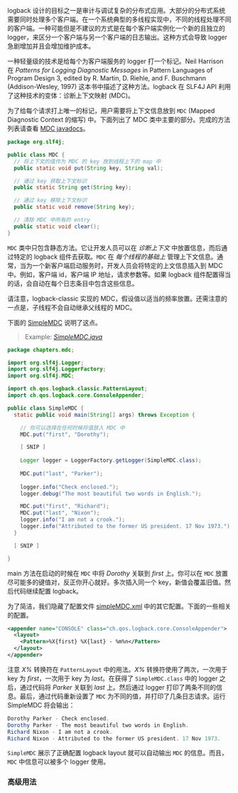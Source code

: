 logback 设计的目标之一是审计与调试复杂的分布式应用。大部分的分布式系统需要同时处理多个客户端。在一个系统典型的多线程实现中，不同的线程处理不同的客户端。一种可能但是不建议的方式是在每个客户端实例化一个新的且独立的 logger，来区分一个客户端与另一个客户端的日志输出。这种方式会导致 logger 急剧增加并且会增加维护成本。

一种轻量级的技术是给每个为客户端服务的 logger 打一个标记。Neil Harrison  在 *Patterns for Logging Diagnostic Messages* in Pattern Languages of Program Design 3, edited by R. Martin, D. Riehle, and F. Buschmann (Addison-Wesley, 1997) 这本书中描述了这种方法。logback 在 SLF4J API 利用了这种技术的变体：诊断上下文映射 (MDC)。

为了给每个请求打上唯一的标记，用户需要将上下文信息放到 `MDC` (Mapped Diagnostic Context 的缩写) 中。下面列出了 MDC 类中主要的部分。完成的方法列表请查看 [MDC javadocs](http://www.slf4j.org/api/org/slf4j/MDC.html)。

```java
package org.slf4j;

public class MDC {
  // 将上下文的值作为 MDC 的 key 放到线程上下的 map 中
  public static void put(String key, String val);

  // 通过 key 获取上下文标识
  public static String get(String key);

  // 通过 key 移除上下文标识
  public static void remove(String key);

  // 清除 MDC 中所有的 entry
  public static void clear();
}
```

`MDC` 类中只包含静态方法。它让开发人员可以在 *诊断上下文* 中放置信息，而后通过特定的 logback 组件去获取。`MDC` 在 *每个线程的基础上* 管理上下文信息。通常，当为一个新客户端启动服务时，开发人员会将特定的上文信息插入到 MDC 中。例如，客户端 id，客户端 IP 地址，请求参数等。如果 logback 组件配置得当的话，会自动在每个日志条目中包含这些信息。

请注意，logback-classic 实现的 MDC，假设值以适当的频率放置。还需注意的一点是，子线程不会自动继承父线程的 MDC。

下面的 [SimpleMDC](https://logback.qos.ch/xref/chapters/mdc/SimpleMDC.html) 说明了这点。

>   Example: *[SimpleMDC.java](https://logback.qos.ch/xref/chapters/mdc/SimpleMDC.html)*

```java
package chapters.mdc;

import org.slf4j.Logger;
import org.slf4j.LoggerFactory;
import org.slf4j.MDC;

import ch.qos.logback.classic.PatternLayout;
import ch.qos.logback.core.ConsoleAppender;

public class SimpleMDC {
  static public void main(String[] args) throws Exception {

    // 你可以选择在任何时候将值放入 MDC 中    
    MDC.put("first", "Dorothy");

    [ SNIP ]
    
    Logger logger = LoggerFactory.getLogger(SimpleMDC.class);
    
    MDC.put("last", "Parker");
    
    logger.info("Check enclosed.");
    logger.debug("The most beautiful two words in English.");

    MDC.put("first", "Richard");
    MDC.put("last", "Nixon");
    logger.info("I am not a crook.");
    logger.info("Attributed to the former US president. 17 Nov 1973.");
  }

  [ SNIP ]

}
```

main 方法在启动的时候在 `MDC` 中将 *Dorothy* 关联到 *first* 上。你可以在 `MDC` 放置尽可能多的键值对，反正你开心就好。多次插入同一个 key，新值会覆盖旧值。然后代码继续配置 logback。

为了简洁，我们隐藏了配置文件 [simpleMDC.xml](http://github.com/qos-ch/logback/blob/master/logback-examples/src/main/java/chapters/mdc/simpleMDC.xml) 中的其它配置。下面的一些相关的配置。

```xml
<appender name="CONSOLE" class="ch.qos.logback.core.ConsoleAppender"> 
  <layout>
    <Pattern>%X{first} %X{last} - %m%n</Pattern>
  </layout> 
</appender>
```

注意 *X%* 转换符在 `PatternLayout` 中的用法。*X%* 转换符使用了两次，一次用于 key 为 *first*，一次用于 key 为 *last*。在获得了 `SimpleMDC.class` 中的 logger 之后，通过代码将 *Parker* 关联到 *last* 上。然后通过 logger 打印了两条不同的信息。最后，通过代码重新设置了 `MDC` 为不同的值，并打印了几条日志请求。运行 SimpleMDC 将会输出：

```java
Dorothy Parker - Check enclosed.
Dorothy Parker - The most beautiful two words in English.
Richard Nixon - I am not a crook.
Richard Nixon - Attributed to the former US president. 17 Nov 1973.
```

`SimpleMDC` 展示了正确配置 logback layout 就可以自动输出 `MDC` 的信息。而且，`MDC` 中信息可以被多个 logger 使用。

### 高级用法

